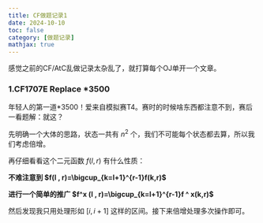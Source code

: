 ```yaml
---
title: CF做题记录1
date: 2024-10-10
toc: false
category: [做题记录]
mathjax: true
---
```


感觉之前的CF/AtC乱做记录太杂乱了，就打算每个OJ单开一个文章。

### 1.CF1707E Replace *3500

年轻人的第一道*3500！爱来自模拟赛T4。赛时的时候啥东西都注意不到，赛后一看题解：就这？

先明确一个大体的思路，状态一共有 $n^2$ 个，我们不可能每个状态都去算，所以我们考虑倍增。

再仔细看看这个二元函数 $f(l,r)$ 有什么性质：

**不难注意到 $f(l , r)=\bigcup_{k=l+1}^{r-1}f(k,r)$** 

**进行一个简单的推广 $f^x (l , r)=\bigcup_{k=l+1}^{r-1}f ^ x(k,r)$**

然后发现我只用处理形如 $[i,i+1]$ 这样的区间。接下来倍增处理多次操作即可。
